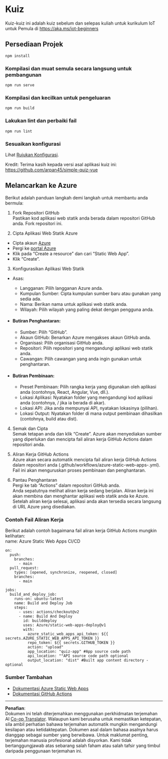 <!--
CO_OP_TRANSLATOR_METADATA:
{
  "original_hash": "2a459ea9177fb0508ca96068ae1009d2",
  "translation_date": "2025-08-28T00:54:05+00:00",
  "source_file": "quiz-app/README.md",
  "language_code": "ms"
}
-->
# Kuiz

Kuiz-kuiz ini adalah kuiz sebelum dan selepas kuliah untuk kurikulum IoT untuk Pemula di https://aka.ms/iot-beginners

## Persediaan Projek

```
npm install
```

### Kompilasi dan muat semula secara langsung untuk pembangunan

```
npm run serve
```

### Kompilasi dan kecilkan untuk pengeluaran

```
npm run build
```

### Lakukan lint dan perbaiki fail

```
npm run lint
```

### Sesuaikan konfigurasi

Lihat [Rujukan Konfigurasi](https://cli.vuejs.org/config/).

Kredit: Terima kasih kepada versi asal aplikasi kuiz ini: https://github.com/arpan45/simple-quiz-vue


## Melancarkan ke Azure

Berikut adalah panduan langkah demi langkah untuk membantu anda bermula:

1. Fork Repositori GitHub  
Pastikan kod aplikasi web statik anda berada dalam repositori GitHub anda. Fork repositori ini.

2. Cipta Aplikasi Web Statik Azure  
- Cipta akaun [Azure](http://azure.microsoft.com)  
- Pergi ke [portal Azure](https://portal.azure.com)  
- Klik pada “Create a resource” dan cari “Static Web App”.  
- Klik “Create”.  

3. Konfigurasikan Aplikasi Web Statik  
- Asas:  
  - Langganan: Pilih langganan Azure anda.  
  - Kumpulan Sumber: Cipta kumpulan sumber baru atau gunakan yang sedia ada.  
  - Nama: Berikan nama untuk aplikasi web statik anda.  
  - Wilayah: Pilih wilayah yang paling dekat dengan pengguna anda.  

- #### Butiran Penghantaran:  
  - Sumber: Pilih “GitHub”.  
  - Akaun GitHub: Benarkan Azure mengakses akaun GitHub anda.  
  - Organisasi: Pilih organisasi GitHub anda.  
  - Repositori: Pilih repositori yang mengandungi aplikasi web statik anda.  
  - Cawangan: Pilih cawangan yang anda ingin gunakan untuk penghantaran.  

- #### Butiran Pembinaan:  
  - Preset Pembinaan: Pilih rangka kerja yang digunakan oleh aplikasi anda (contohnya, React, Angular, Vue, dll.).  
  - Lokasi Aplikasi: Nyatakan folder yang mengandungi kod aplikasi anda (contohnya, / jika ia berada di akar).  
  - Lokasi API: Jika anda mempunyai API, nyatakan lokasinya (pilihan).  
  - Lokasi Output: Nyatakan folder di mana output pembinaan dihasilkan (contohnya, build atau dist).  

4. Semak dan Cipta  
Semak tetapan anda dan klik “Create”. Azure akan menyediakan sumber yang diperlukan dan mencipta fail aliran kerja GitHub Actions dalam repositori anda.

5. Aliran Kerja GitHub Actions  
Azure akan secara automatik mencipta fail aliran kerja GitHub Actions dalam repositori anda (.github/workflows/azure-static-web-apps-<name>.yml). Fail ini akan menguruskan proses pembinaan dan penghantaran.

6. Pantau Penghantaran  
Pergi ke tab “Actions” dalam repositori GitHub anda.  
Anda sepatutnya melihat aliran kerja sedang berjalan. Aliran kerja ini akan membina dan menghantar aplikasi web statik anda ke Azure.  
Setelah aliran kerja selesai, aplikasi anda akan tersedia secara langsung di URL Azure yang disediakan.

### Contoh Fail Aliran Kerja

Berikut adalah contoh bagaimana fail aliran kerja GitHub Actions mungkin kelihatan:  
name: Azure Static Web Apps CI/CD  
```
on:
  push:
    branches:
      - main
  pull_request:
    types: [opened, synchronize, reopened, closed]
    branches:
      - main

jobs:
  build_and_deploy_job:
    runs-on: ubuntu-latest
    name: Build and Deploy Job
    steps:
      - uses: actions/checkout@v2
      - name: Build And Deploy
        id: builddeploy
        uses: Azure/static-web-apps-deploy@v1
        with:
          azure_static_web_apps_api_token: ${{ secrets.AZURE_STATIC_WEB_APPS_API_TOKEN }}
          repo_token: ${{ secrets.GITHUB_TOKEN }}
          action: "upload"
          app_location: "quiz-app" #App source code path
          api_location: ""API source code path optional
          output_location: "dist" #Built app content directory - optional
```

### Sumber Tambahan
- [Dokumentasi Azure Static Web Apps](https://learn.microsoft.com/azure/static-web-apps/getting-started)  
- [Dokumentasi GitHub Actions](https://docs.github.com/actions/use-cases-and-examples/deploying/deploying-to-azure-static-web-app)  

---

**Penafian**:  
Dokumen ini telah diterjemahkan menggunakan perkhidmatan terjemahan AI [Co-op Translator](https://github.com/Azure/co-op-translator). Walaupun kami berusaha untuk memastikan ketepatan, sila ambil perhatian bahawa terjemahan automatik mungkin mengandungi kesilapan atau ketidaktepatan. Dokumen asal dalam bahasa asalnya harus dianggap sebagai sumber yang berwibawa. Untuk maklumat penting, terjemahan manusia profesional adalah disyorkan. Kami tidak bertanggungjawab atas sebarang salah faham atau salah tafsir yang timbul daripada penggunaan terjemahan ini.